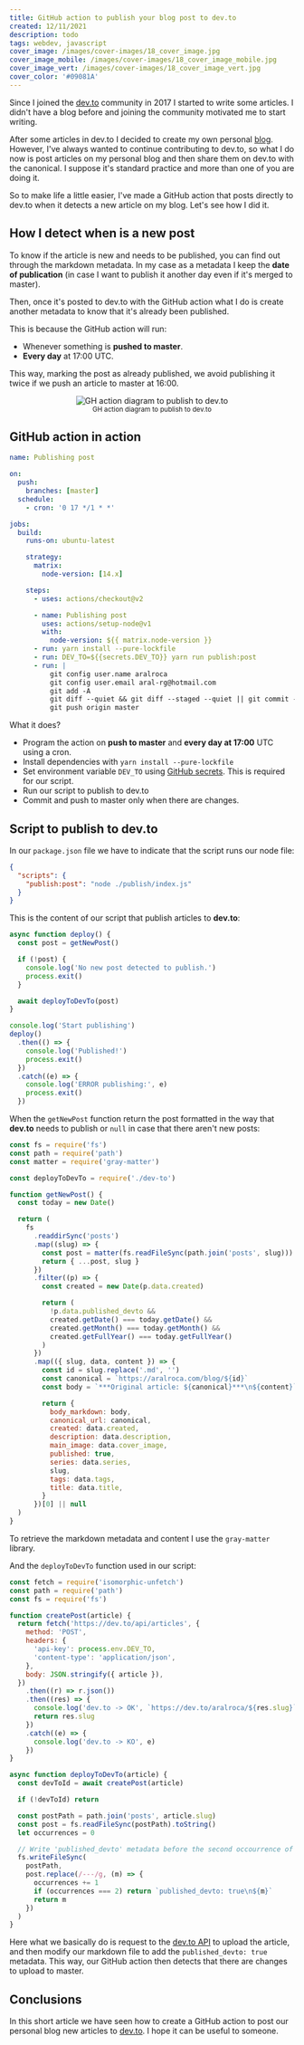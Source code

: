 ```yaml
---
title: GitHub action to publish your blog post to dev.to
created: 12/11/2021
description: todo
tags: webdev, javascript
cover_image: /images/cover-images/18_cover_image.jpg
cover_image_mobile: /images/cover-images/18_cover_image_mobile.jpg
cover_image_vert: /images/cover-images/18_cover_image_vert.jpg
cover_color: '#09081A'
---
```


Since I joined the [dev.to](https://dev.to/) community in 2017 I started to write some articles. I didn't have a blog before and joining the community motivated me to start writing.

After some articles in dev.to I decided to create my own personal [blog](https://aralroca.com/blog). However, I've always wanted to continue contributing to dev.to, so what I do now is post articles on my personal blog and then share them on dev.to with the canonical. I suppose it's standard practice and more than one of you are doing it.

So to make life a little easier, I've made a GitHub action that posts directly to dev.to when it detects a new article on my blog. Let's see how I did it.

## How I detect when is a new post

To know if the article is new and needs to be published, you can find out through the markdown metadata. In my case as a metadata I keep the **date of publication** (in case I want to publish it another day even if it's merged to master).

Then, once it's posted to dev.to with the GitHub action what I do is create another metadata to know that it's already been published.

This is because the GitHub action will run:

- Whenever something is **pushed to master**.
- **Every day** at 17:00 UTC.

This way, marking the post as already published, we avoid publishing it twice if we push an article to master at 16:00.

<figure align="center">
  <img src="/images/blog-images/ghaction-devto.png" alt="GH action diagram to publish to dev.to" class="center transparent" />
  <figcaption><small>GH action diagram to publish to dev.to</small></figcaption>
</figure>

## GitHub action in action

```yml
name: Publishing post

on:
  push:
    branches: [master]
  schedule:
    - cron: '0 17 */1 * *'

jobs:
  build:
    runs-on: ubuntu-latest

    strategy:
      matrix:
        node-version: [14.x]

    steps:
      - uses: actions/checkout@v2

      - name: Publishing post
        uses: actions/setup-node@v1
        with:
          node-version: ${{ matrix.node-version }}
      - run: yarn install --pure-lockfile
      - run: DEV_TO=${{secrets.DEV_TO}} yarn run publish:post
      - run: |
          git config user.name aralroca
          git config user.email aral-rg@hotmail.com
          git add -A
          git diff --quiet && git diff --staged --quiet || git commit -m "[bot] Published to dev.to"
          git push origin master
```

What it does?

- Program the action on **push to master** and **every day at 17:00** UTC using a cron.
- Install dependencies with `yarn install --pure-lockfile`
- Set environment variable `DEV_TO` using [GitHub secrets](https://docs.github.com/en/actions/configuring-and-managing-workflows/creating-and-storing-encrypted-secrets). This is required for our script.
- Run our script to publish to dev.to
- Commit and push to master only when there are changes.

## Script to publish to dev.to

In our `package.json` file we have to indicate that the script runs our node file:

```json
{
  "scripts": {
    "publish:post": "node ./publish/index.js"
  }
}
```

This is the content of our script that publish articles to **dev.to**:

```js
async function deploy() {
  const post = getNewPost()

  if (!post) {
    console.log('No new post detected to publish.')
    process.exit()
  }

  await deployToDevTo(post)
}

console.log('Start publishing')
deploy()
  .then(() => {
    console.log('Published!')
    process.exit()
  })
  .catch((e) => {
    console.log('ERROR publishing:', e)
    process.exit()
  })
```

When the `getNewPost` function return the post formatted in the way that **dev.to** needs to publish or `null` in case that there aren't new posts:

```js
const fs = require('fs')
const path = require('path')
const matter = require('gray-matter')

const deployToDevTo = require('./dev-to')

function getNewPost() {
  const today = new Date()

  return (
    fs
      .readdirSync('posts')
      .map((slug) => {
        const post = matter(fs.readFileSync(path.join('posts', slug)))
        return { ...post, slug }
      })
      .filter((p) => {
        const created = new Date(p.data.created)

        return (
          !p.data.published_devto &&
          created.getDate() === today.getDate() &&
          created.getMonth() === today.getMonth() &&
          created.getFullYear() === today.getFullYear()
        )
      })
      .map(({ slug, data, content }) => {
        const id = slug.replace('.md', '')
        const canonical = `https://aralroca.com/blog/${id}`
        const body = `***Original article: ${canonical}***\n${content}`

        return {
          body_markdown: body,
          canonical_url: canonical,
          created: data.created,
          description: data.description,
          main_image: data.cover_image,
          published: true,
          series: data.series,
          slug,
          tags: data.tags,
          title: data.title,
        }
      })[0] || null
  )
}
```

To retrieve the markdown metadata and content I use the `gray-matter` library.

And the `deployToDevTo` function used in our script:

```js
const fetch = require('isomorphic-unfetch')
const path = require('path')
const fs = require('fs')

function createPost(article) {
  return fetch('https://dev.to/api/articles', {
    method: 'POST',
    headers: {
      'api-key': process.env.DEV_TO,
      'content-type': 'application/json',
    },
    body: JSON.stringify({ article }),
  })
    .then((r) => r.json())
    .then((res) => {
      console.log('dev.to -> OK', `https://dev.to/aralroca/${res.slug}`)
      return res.slug
    })
    .catch((e) => {
      console.log('dev.to -> KO', e)
    })
}

async function deployToDevTo(article) {
  const devToId = await createPost(article)

  if (!devToId) return

  const postPath = path.join('posts', article.slug)
  const post = fs.readFileSync(postPath).toString()
  let occurrences = 0

  // Write 'published_devto' metadata before the second occourrence of ---
  fs.writeFileSync(
    postPath,
    post.replace(/---/g, (m) => {
      occurrences += 1
      if (occurrences === 2) return `published_devto: true\n${m}`
      return m
    })
  )
}
```

Here what we basically do is request to the [dev.to API](https://docs.dev.to/api/) to upload the article, and then modify our markdown file to add the `published_devto: true` metadata. This way, our GitHub action then detects that there are changes to upload to master.

## Conclusions

In this short article we have seen how to create a GitHub action to post our personal blog new articles to [dev.to](https://dev.to). I hope it can be useful to someone.
